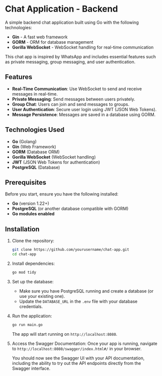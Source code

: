 
# Chat Application - Backend

A simple backend chat application built using Go with the following technologies:
- **Gin** - A fast web framework
- **GORM** - ORM for database management
- **Gorilla WebSocket** - WebSocket handling for real-time communication

This chat app is inspired by WhatsApp and includes essential features such as private messaging, group messaging, and user authentication.

## Features

- **Real-Time Communication**: Use WebSocket to send and receive messages in real-time.
- **Private Messaging**: Send messages between users privately.
- **Group Chat**: Users can join and send messages to groups.
- **User Authentication**: Secure user login using JWT (JSON Web Tokens).
- **Message Persistence**: Messages are saved in a database using GORM.
  
## Technologies Used

- **Go** (Golang)
- **Gin** (Web Framework)
- **GORM** (Database ORM)
- **Gorilla WebSocket** (WebSocket handling)
- **JWT** (JSON Web Tokens for authentication)
- **PostgreSQL** (Database)

## Prerequisites

Before you start, ensure you have the following installed:
- **Go** (version 1.22+)
- **PostgreSQL** (or another database compatible with GORM)
- **Go modules enabled**

## Installation

1. Clone the repository:
   ```bash
   git clone https://github.com/yourusername/chat-app.git
   cd chat-app
   ```

2. Install dependencies:
   ```bash
   go mod tidy
   ```

3. Set up the database:
   - Make sure you have PostgreSQL running and create a database (or use your existing one).
   - Update the `DATABASE_URL` in the `.env` file with your database credentials.

4. Run the application:
   ```bash
   go run main.go
   ```

   The app will start running on `http://localhost:8080`.

5. Access the Swagger Documentation:
   Once your app is running, navigate to `http://localhost:8080/swagger/index.html#/` in your browser.

   You should now see the Swagger UI with your API documentation, including the ability to try out the API endpoints directly from the Swagger interface.


